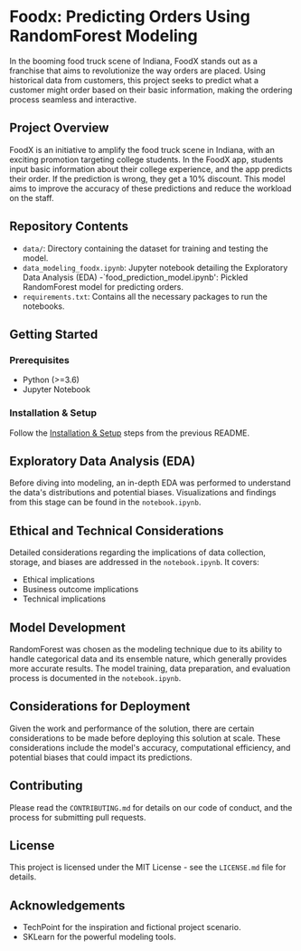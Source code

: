 # Foodx: Predicting Orders Using RandomForest Modeling

In the booming food truck scene of Indiana, FoodX stands out as a franchise that aims to revolutionize the way orders are placed. Using historical data from customers, this project seeks to predict what a customer might order based on their basic information, making the ordering process seamless and interactive.

## Project Overview

FoodX is an initiative to amplify the food truck scene in Indiana, with an exciting promotion targeting college students. In the FoodX app, students input basic information about their college experience, and the app predicts their order. If the prediction is wrong, they get a 10% discount. This model aims to improve the accuracy of these predictions and reduce the workload on the staff.

## Repository Contents

- `data/`: Directory containing the dataset for training and testing the model.
- `data_modeling_foodx.ipynb`: Jupyter notebook detailing the Exploratory Data Analysis (EDA)
-`food_prediction_model.ipynb': Pickled RandomForest model for predicting orders.
- `requirements.txt`: Contains all the necessary packages to run the notebooks.


## Getting Started

### Prerequisites

- Python (>=3.6)
- Jupyter Notebook

### Installation & Setup

Follow the [Installation & Setup](#installation--setup) steps from the previous README.

## Exploratory Data Analysis (EDA)

Before diving into modeling, an in-depth EDA was performed to understand the data's distributions and potential biases. Visualizations and findings from this stage can be found in the `notebook.ipynb`.

## Ethical and Technical Considerations

Detailed considerations regarding the implications of data collection, storage, and biases are addressed in the `notebook.ipynb`. It covers:

- Ethical implications
- Business outcome implications
- Technical implications

## Model Development

RandomForest was chosen as the modeling technique due to its ability to handle categorical data and its ensemble nature, which generally provides more accurate results. The model training, data preparation, and evaluation process is documented in the `notebook.ipynb`.

## Considerations for Deployment

Given the work and performance of the solution, there are certain considerations to be made before deploying this solution at scale. These considerations include the model's accuracy, computational efficiency, and potential biases that could impact its predictions.

## Contributing

Please read the `CONTRIBUTING.md` for details on our code of conduct, and the process for submitting pull requests.

## License

This project is licensed under the MIT License - see the `LICENSE.md` file for details.

## Acknowledgements

- TechPoint for the inspiration and fictional project scenario.
- SKLearn for the powerful modeling tools.
